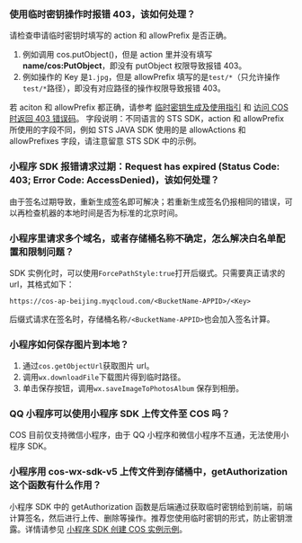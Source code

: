 ### 使用临时密钥操作时报错 403，该如何处理？

请检查申请临时密钥时填写的 action 和 allowPrefix 是否正确。

1. 例如调用 cos.putObject()，但是 action 里并没有填写**name/cos:PutObject**，即没有 putObject 权限导致报错 403。
2. 例如操作的 Key 是`1.jpg`，但是 allowPrefix 填写的是`test/*`（只允许操作 `test/*`路径），即没有对应路径的操作权限导致报错 403。

若 aciton 和 allowPrefix 都正确，请参考 [临时密钥生成及使用指引](https://cloud.tencent.com/document/product/436/14048) 和 [访问 COS 时返回 403 错误码](https://cloud.tencent.com/document/product/436/54303)。
字段说明：不同语言的 STS SDK，action 和 allowPrefix 所使用的字段不同，例如 STS JAVA SDK 使用的是 allowActions 和 allowPrefixes 字段，请注意留意 STS SDK 中的示例。

### 小程序 SDK 报错请求过期：Request has expired (Status Code: 403; Error Code: AccessDenied)，该如何处理？

由于签名过期导致，重新生成签名即可解决；若重新生成签名仍报相同的错误，可以再检查机器的本地时间是否为标准的北京时间。

### 小程序里请求多个域名，或者存储桶名称不确定，怎么解决白名单配置和限制问题？

SDK 实例化时，可以使用`ForcePathStyle:true`打开后缀式。只需要真正请求的 url，其格式如下：

```
https://cos-ap-beijing.myqcloud.com/<BucketName-APPID>/<Key>
```

后缀式请求在签名时，存储桶名称`/<BucketName-APPID>`也会加入签名计算。

### 小程序如何保存图片到本地？

1. 通过`cos.getObjectUrl`获取图片 url。
2. 调用`wx.downloadFile`下载图片得到临时路径。
3. 单击保存按钮，调用`wx.saveImageToPhotosAlbum` 保存到相册。

### QQ 小程序可以使用小程序 SDK 上传文件至 COS 吗？

COS 目前仅支持微信小程序，由于 QQ 小程序和微信小程序不互通，无法使用小程序 SDK。

### 小程序用 cos-wx-sdk-v5 上传文件到存储桶中，getAuthorization 这个函数有什么作用？

小程序 SDK 中的 getAuthorization 函数是后端通过获取临时密钥给到前端，前端计算签名，然后进行上传、删除等操作。推荐您使用临时密钥的形式，防止密钥泄露。详情请参见 [小程序 SDK 创建 COS 实例示例](https://cloud.tencent.com/document/product/436/31953#.E9.85.8D.E7.BD.AE.E9.A1.B9)。
